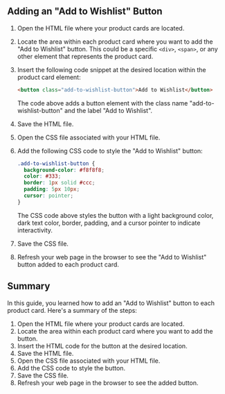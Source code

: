 

## Adding an "Add to Wishlist" Button

1. Open the HTML file where your product cards are located.

2. Locate the area within each product card where you want to add the "Add to Wishlist" button. This could be a specific `<div>`, `<span>`, or any other element that represents the product card.

3. Insert the following code snippet at the desired location within the product card element:

   ```html
   <button class="add-to-wishlist-button">Add to Wishlist</button>
   ```

   The code above adds a button element with the class name "add-to-wishlist-button" and the label "Add to Wishlist".

4. Save the HTML file.

5. Open the CSS file associated with your HTML file.

6. Add the following CSS code to style the "Add to Wishlist" button:

   ```css
   .add-to-wishlist-button {
     background-color: #f8f8f8;
     color: #333;
     border: 1px solid #ccc;
     padding: 5px 10px;
     cursor: pointer;
   }
   ```

   The CSS code above styles the button with a light background color, dark text color, border, padding, and a cursor pointer to indicate interactivity.

7. Save the CSS file.

8. Refresh your web page in the browser to see the "Add to Wishlist" button added to each product card.

## Summary

In this guide, you learned how to add an "Add to Wishlist" button to each product card. Here's a summary of the steps:

1. Open the HTML file where your product cards are located.
2. Locate the area within each product card where you want to add the button.
3. Insert the HTML code for the button at the desired location.
4. Save the HTML file.
5. Open the CSS file associated with your HTML file.
6. Add the CSS code to style the button.
7. Save the CSS file.
8. Refresh your web page in the browser to see the added button.

